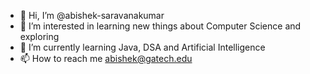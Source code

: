 - 👋 Hi, I’m @abishek-saravanakumar
- 👀 I’m interested in learning new things about Computer Science and exploring
- 🌱 I’m currently learning Java, DSA and Artificial Intelligence
- 📫 How to reach me abishek@gatech.edu

<!---
abishek-saravanakumar/abishek-saravanakumar is a ✨ special ✨ repository because its `README.md` (this file) appears on your GitHub profile.
You can click the Preview link to take a look at your changes.
--->
